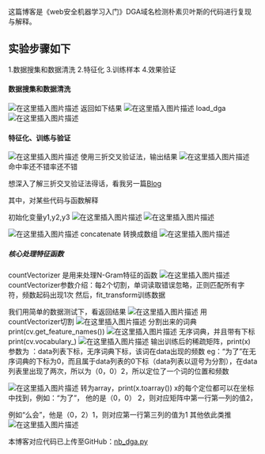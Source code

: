 这篇博客是《web安全机器学习入门》DGA域名检测朴素贝叶斯的代码进行复现与解释。

## 实验步骤如下
1.数据搜集和数据清洗
2.特征化
3.训练样本
4.效果验证


#### 数据搜集和数据清洗
![在这里插入图片描述](https://img-blog.csdnimg.cn/20191202105152923.png)
	返回如下结果
![在这里插入图片描述](https://img-blog.csdnimg.cn/20191202105226298.png?x-oss-process=image/watermark,type_ZmFuZ3poZW5naGVpdGk,shadow_10,text_aHR0cHM6Ly9ibG9nLmNzZG4ubmV0L3FxXzM5OTM2NDM0,size_16,color_FFFFFF,t_70)
 load_dga
 ![在这里插入图片描述](https://img-blog.csdnimg.cn/20191202105304783.png)

#### 特征化、训练与验证
![在这里插入图片描述](https://img-blog.csdnimg.cn/20191202105732916.png?x-oss-process=image/watermark,type_ZmFuZ3poZW5naGVpdGk,shadow_10,text_aHR0cHM6Ly9ibG9nLmNzZG4ubmV0L3FxXzM5OTM2NDM0,size_16,color_FFFFFF,t_70)
使用三折交叉验证法，输出结果
![在这里插入图片描述](https://img-blog.csdnimg.cn/20191202112005312.png)
命中率还不错率还不错

想深入了解三折交叉验证法得话，看我另一篇[Blog](https://blog.csdn.net/qq_39936434/article/details/103335072)



其中，对某些代码与函数解释

初始化变量y1,y2,y3 
![在这里插入图片描述](https://img-blog.csdnimg.cn/20191202105331882.png)
![在这里插入图片描述](https://img-blog.csdnimg.cn/2019120210535346.png)

![在这里插入图片描述](https://img-blog.csdnimg.cn/20191202105408863.png?x-oss-process=image/watermark,type_ZmFuZ3poZW5naGVpdGk,shadow_10,text_aHR0cHM6Ly9ibG9nLmNzZG4ubmV0L3FxXzM5OTM2NDM0,size_16,color_FFFFFF,t_70)
concatenate 转换成数组
![在这里插入图片描述](https://img-blog.csdnimg.cn/20191202105432441.png)
##### 核心处理特征函数
countVectorizer 是用来处理N-Gram特征的函数
![在这里插入图片描述](https://img-blog.csdnimg.cn/20191202110847568.png)
countVectorizer参数介绍：每2个切割，单词读取错误忽略，正则匹配所有字符，频数起码出现1次
然后，fit_transform训练数据

我们用简单的数据测试下，看返回结果
![在这里插入图片描述](https://img-blog.csdnimg.cn/2019120211101641.png)
用countVectorizer切割
![在这里插入图片描述](https://img-blog.csdnimg.cn/20191202110847568.png)
分割出来的词典
print(cv.get_feature_names())
![在这里插入图片描述](https://img-blog.csdnimg.cn/20191202111136232.png)
无序词典，并且带有下标
print(cv.vocabulary_)
![在这里插入图片描述](https://img-blog.csdnimg.cn/2019120211123168.png)
输出训练后的稀疏矩阵，print(x)
参数为 ：data列表下标，无序词典下标，该词在data出现的频数
eg：“为了”在无序词典的下标为0，而且属于data列表的0下标（data列表以逗号为分割），在data列表里出现了两次，所以为（0，0）2，所以定位了一个词的位置和频数

![在这里插入图片描述](https://img-blog.csdnimg.cn/20191202111325597.png?x-oss-process=image/watermark,type_ZmFuZ3poZW5naGVpdGk,shadow_10,text_aHR0cHM6Ly9ibG9nLmNzZG4ubmV0L3FxXzM5OTM2NDM0,size_16,color_FFFFFF,t_70)
转为array，print(x.toarray())
x的每个定位都可以在坐标中找到，例如：“为了”，
他的是（0，0） 2，则对应矩阵中第一行第一列的值2，

例如“么会”，他是（0，2）1，则对应第一行第三列的值为1
其他依此类推
![在这里插入图片描述](https://img-blog.csdnimg.cn/2019120211140226.png)

本博客对应代码已上传至GitHub：[nb_dga.py](https://github.com/Xandra-chan/Deep-learning-of-DGA/blob/master/code/machine_learning/nb_dga.py)
